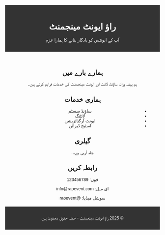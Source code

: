 <!DOCTYPE html><html lang="ur">
<head>
    <meta charset="UTF-8">
    <meta name="viewport" content="width=device-width, initial-scale=1.0">
    <title>راؤ ایونٹ مینجمنٹ</title>
    <style>
        body { font-family: Arial, sans-serif; text-align: center; direction: rtl; }
        header, footer { background: #333; color: white; padding: 15px; }
        section { margin: 20px; }
    </style>
</head>
<body>
    <header>
        <h1>راؤ ایونٹ مینجمنٹ</h1>
        <p>آپ کے ایونٹس کو یادگار بنانے کا ہمارا عزم</p>
    </header><section>
    <h2>ہمارے بارے میں</h2>
    <p>ہم پیشہ ورانہ ساؤنڈ، لائٹ اور ایونٹ مینجمنٹ کی خدمات فراہم کرتے ہیں۔</p>
</section>

<section>
    <h2>ہماری خدمات</h2>
    <ul>
        <li>ساؤنڈ سسٹم</li>
        <li>لائٹنگ</li>
        <li>ایونٹ آرگنائزیشن</li>
        <li>اسٹیج ڈیزائن</li>
    </ul>
</section>

<section>
    <h2>گیلری</h2>
    <p>جلد آرہی ہے...</p>
</section>

<section>
    <h2>رابطہ کریں</h2>
    <p>فون: 123456789</p>
    <p>ای میل: info@raoevent.com</p>
    <p>سوشل میڈیا: @raoevent</p>
</section>

<footer>
    <p>© 2025 راؤ ایونٹ مینجمنٹ - جملہ حقوق محفوظ ہیں</p>
</footer>

</body>
</html>
